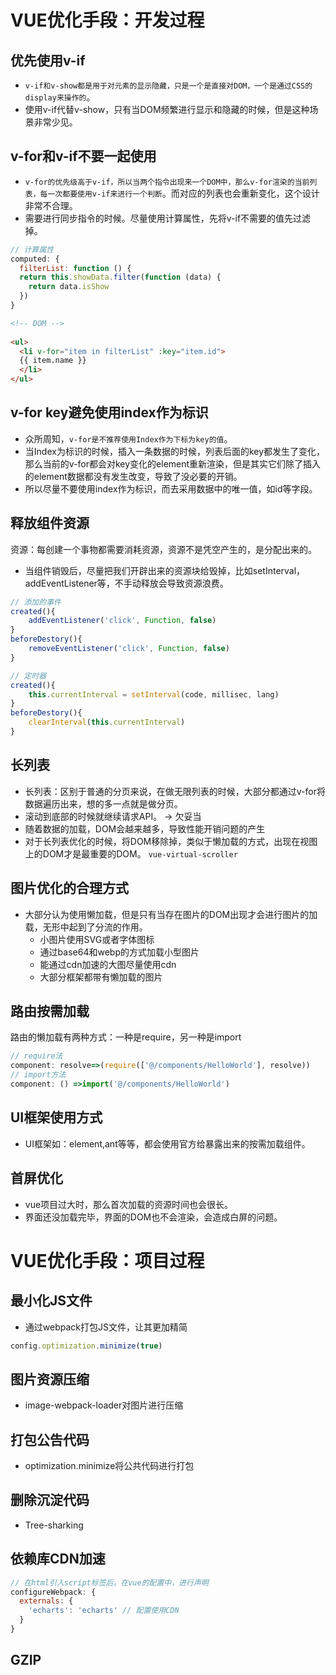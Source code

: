 # VUE优化手段：开发过程
## 优先使用v-if
- `v-if和v-show都是用于对元素的显示隐藏，只是一个是直接对DOM，一个是通过CSS的display来操作的`。
- 使用v-if代替v-show，只有当DOM频繁进行显示和隐藏的时候，但是这种场景非常少见。

## v-for和v-if不要一起使用
- `v-for的优先级高于v-if，所以当两个指令出现来一个DOM中，那么v-for渲染的当前列表，每一次都要使用v-if来进行一个判断`。而对应的列表也会重新变化，这个设计非常不合理。
- 需要进行同步指令的时候。尽量使用计算属性，先将v-if不需要的值先过滤掉。
```js
// 计算属性
computed: {
  filterList: function () {
  return this.showData.filter(function (data) {
    return data.isShow
  })
}
```
```html  
<!-- DOM -->
  
<ul>
  <li v-for="item in filterList" :key="item.id">
  {{ item.name }}
  </li>
</ul>
```

## v-for key避免使用index作为标识
- 众所周知，`v-for是不推荐使用Index作为下标为key的值`。
- 当Index为标识的时候，插入一条数据的时候，列表后面的key都发生了变化，那么当前的v-for都会对key变化的element重新渲染，但是其实它们除了插入的element数据都没有发生改变，导致了没必要的开销。
- 所以尽量不要使用index作为标识，而去采用数据中的唯一值，如id等字段。

## 释放组件资源
资源：每创建一个事物都需要消耗资源，资源不是凭空产生的，是分配出来的。
- 当组件销毁后，尽量把我们开辟出来的资源块给毁掉，比如setInterval，addEventListener等，不手动释放会导致资源浪费。
```js
// 添加的事件
created(){
    addEventListener('click', Function, false)
}
beforeDestory(){
    removeEventListener('click', Function, false)
}

// 定时器
created(){
    this.currentInterval = setInterval(code, millisec, lang)
}
beforeDestory(){
    clearInterval(this.currentInterval)
}
```


## 长列表
- 长列表：区别于普通的分页来说，在做无限列表的时候，大部分都通过v-for将数据遍历出来，想的多一点就是做分页。
- 滚动到底部的时候就继续请求API。 -> 欠妥当
- 随着数据的加载，DOM会越来越多，导致性能开销问题的产生
- 对于长列表优化的时候，将DOM移除掉，类似于懒加载的方式，出现在视图上的DOM才是最重要的DOM。
`vue-virtual-scroller`


## 图片优化的合理方式
- 大部分认为使用懒加载，但是只有当存在图片的DOM出现才会进行图片的加载，无形中起到了分流的作用。
  - 小图片使用SVG或者字体图标
  - 通过base64和webp的方式加载小型图片
  - 能通过cdn加速的大图尽量使用cdn
  - 大部分框架都带有懒加载的图片


## 路由按需加载
路由的懒加载有两种方式：一种是require，另一种是import
```js
// require法
component: resolve=>(require(['@/components/HelloWorld'], resolve))
// import方法
component: () =>import('@/components/HelloWorld')
```

## UI框架使用方式
- UI框架如：element,ant等等，都会使用官方给暴露出来的按需加载组件。

## 首屏优化
- vue项目过大时，那么首次加载的资源时间也会很长。
- 界面还没加载完毕，界面的DOM也不会渲染，会造成白屏的问题。

# VUE优化手段：项目过程

## 最小化JS文件
- 通过webpack打包JS文件，让其更加精简
```js
config.optimization.minimize(true)
```

## 图片资源压缩
- image-webpack-loader对图片进行压缩

## 打包公告代码
- optimization.minimize将公共代码进行打包

## 删除沉淀代码
- Tree-sharking

## 依赖库CDN加速
```js
// 在html引入script标签后。在vue的配置中，进行声明
configureWebpack: {
  externals: {
    'echarts': 'echarts' // 配置使用CDN
  }
}
```
## GZIP
